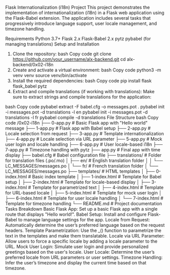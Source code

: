 Flask Internationalization (i18n) Project
This project demonstrates the implementation of internationalization (i18n) in a Flask web application using the Flask-Babel extension. The application includes several tasks that progressively introduce language support, user locale management, and timezone handling.

Requirements
Python 3.7+
Flask 2.x
Flask-Babel 2.x
pytz
pybabel (for managing translations)
Setup and Installation
1. Clone the repository:
bash
Copy code
git clone https://github.com/your_username/alx-backend.git
cd alx-backend/0x02-i18n
2. Create and activate a virtual environment:
bash
Copy code
python3 -m venv venv
source venv/bin/activate
3. Install the required dependencies:
bash
Copy code
pip install flask flask_babel pytz
4. Extract and compile translations (if working with translations):
Make sure to extract strings and compile translations for the application:

bash
Copy code
pybabel extract -F babel.cfg -o messages.pot .
pybabel init -i messages.pot -d translations -l en
pybabel init -i messages.pot -d translations -l fr
pybabel compile -d translations
File Structure
bash
Copy code
/0x02-i18n
    ├── 0-app.py              # Basic Flask app with "Hello world" message
    ├── 1-app.py              # Flask app with Babel setup
    ├── 2-app.py              # Locale selection from request
    ├── 3-app.py              # Template internationalization
    ├── 4-app.py              # Locale selection via URL parameter
    ├── 5-app.py              # Mock user login and locale handling
    ├── 6-app.py              # User locale-based i18n
    ├── 7-app.py              # Timezone handling with pytz
    ├── app.py                # Final app with time display
    ├── babel.cfg             # Babel configuration file
    ├── translations/         # Folder for translation files (.po/.mo)
    │   ├── en/               # English translation folder
    │   │   └── LC_MESSAGES/messages.po
    │   └── fr/               # French translation folder
    │       └── LC_MESSAGES/messages.po
    ├── templates/            # HTML templates
    │   ├── 0-index.html      # Basic index template
    │   ├── 1-index.html      # Template for Babel setup
    │   ├── 2-index.html      # Template for locale-based display
    │   ├── 3-index.html      # Template for parametrized text
    │   ├── 4-index.html      # Template for URL-based locale
    │   ├── 5-index.html      # Template for mock user login
    │   ├── 6-index.html      # Template for user locale handling
    │   └── 7-index.html      # Template for timezone handling
    └── README.md             # Project documentation
Tasks Breakdown
Basic Flask App: Set up a basic Flask app with a single route that displays "Hello world!".
Babel Setup: Install and configure Flask-Babel to manage language settings for the app.
Locale from Request: Automatically determine the user’s preferred language based on the request headers.
Template Parametrization: Use the _() function to parametrize the text in the templates and make them translatable.
Locale via URL Parameter: Allow users to force a specific locale by adding a locale parameter to the URL.
Mock User Login: Simulate user login and provide personalized greetings based on the user's locale.
User Locale: Determine the user’s preferred locale from URL parameters or user settings.
Timezone Handling: Infer the user’s timezone and display the current time based on that timezone.
